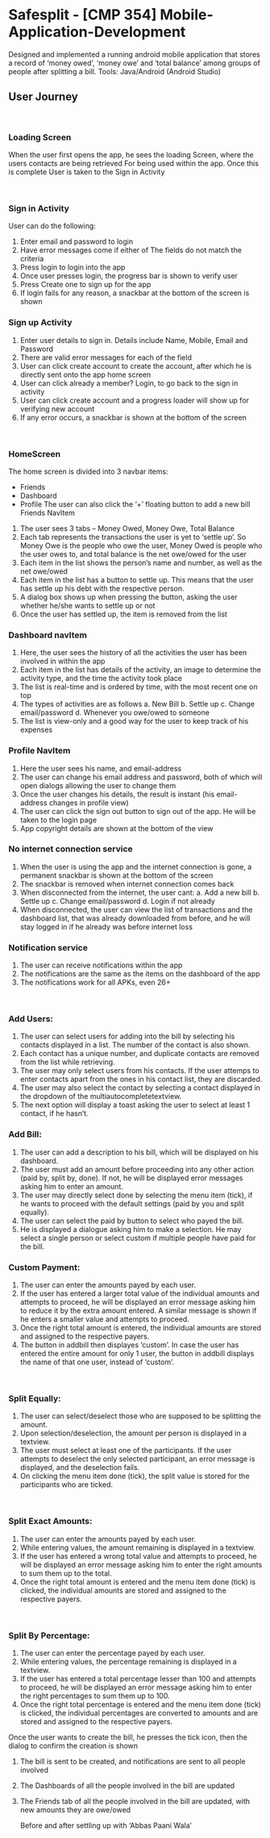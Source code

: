 # Safesplit - [CMP 354] Mobile-Application-Development
Designed and implemented a running android mobile application that stores a record of ‘money owed’, ‘money owe’ and ‘total balance’ among groups of people after splitting a bill. Tools: Java/Android (Android Studio)



## User Journey
 
### Loading Screen

When the user first opens the app, he sees the loading
Screen, where the users contacts are being retrieved
For being used within the app. Once this is complete
User is taken to the Sign in Activity

 
### Sign in Activity

User can do the following:
1.	Enter email and password to login
2.	Have error messages come if either of
The fields do not match the criteria
3.	Press login to login into the app
4.	Once user presses login, the progress bar is shown to verify user
5.	Press Create one to sign up for the app
6.	If login fails for any reason, a snackbar at the bottom of the screen is shown


 




### Sign up Activity
1.	Enter user details to sign in. Details include Name, Mobile, Email and Password
2.	There are valid error messages for each of the field
3.	User can click create account to create the account, after which he is directly sent onto the app home screen
4.	User can click already a member? Login, to go back to the sign in activity
5.	User can click create account and a progress loader will show up for verifying new account
6.	If any error occurs, a snackbar is shown at the bottom of the screen
 
  


 












 
### HomeScreen
The home screen is divided into 3 navbar items:
-	Friends
-	Dashboard
-	Profile
The user can also click the ‘+’ floating button to add a new bill
Friends NavItem
1.	The user sees 3 tabs – Money Owed, Money Owe, Total Balance
2.	Each tab represents the transactions the user is yet to ‘settle up’. So Money Owe is the people who owe the user, Money Owed is people who the user owes to, and total balance is the net owe/owed for the user
3.	Each item in the list shows the person’s name and number, as well as the net owe/owed
4.	Each item in the list has a button to settle up. This means that the user has settle up his debt with the respective person.
5.	A dialog box shows up when pressing the button, asking the user whether he/she wants to settle up or not
6.	Once the user has settled up, the item is removed from the list
  












### Dashboard navItem
1.	Here, the user sees the history of all the activities the user has been involved in within the app
2.	Each item in the list has details of the activity, an image to determine the activity type, and the time the activity took place
3.	The list is real-time and is ordered by time, with the most recent one on top
4.	The types of activities are as follows
a.	New Bill
b.	Settle up
c.	Change email/password
d.	Whenever you owe/owed to someone
5.	The list is view-only and a good way for the user to keep track of his expenses





















### Profile NavItem
1.	Here the user sees his name, and email-address
2.	The user can change his email address and password, both of which will open dialogs allowing the user to change them
3.	Once the user changes his details, the result is instant (his email-address changes in profile view)
4.	The user can click the sign out button to sign out of the app. He will be taken to the login page
5.	App copyright details are shown at the bottom of the view
 






### No internet connection service
1.	When the user is using the app and the internet connection is gone, a permanent snackbar is shown at the bottom of the screen
2.	The snackbar is removed when internet connection comes back
3.	When disconnected from the internet, the user cant:
a.	Add a new bill
b.	Settle up
c.	Change email/password
d.	Login if not already
4.	When disconnected, the user can view the list of transactions and the dashboard list, that was already downloaded from before, and he will stay logged in if he already was before internet loss
























### Notification service
1.	The user can receive notifications within the app
2.	The notifications are the same as the items on the dashboard of the app
3.	The notifications work for all APKs, even 26+

























 
### Add Users:

1.	The user can select users for adding into the bill by selecting his contacts displayed in a list. The number of the contact is also shown.
2.	Each contact has a unique number, and duplicate contacts are removed from the list while retrieving.
3.	The user may only select users from his contacts. If the user attemps to enter contacts apart from the ones in his contact list, they are discarded.
4.	The user may also select the contact by selecting a contact displayed in the dropdown of the multiautocompletetextview.  
5.	The next option will display a toast asking the user to select at least 1 contact, if he hasn’t.
 
 
### Add Bill:

1.	The user can add a description to his bill, which will be displayed on his dashboard.
2.	The user must add an amount before proceeding into any other action (paid by, split by, done). If not, he will be displayed error messages asking him to enter an amount.
3.	The user may directly select done by selecting the menu item (tick), if he wants to proceed with the default settings (paid by you and split equally).
4.	The user can select the paid by button to select who payed the bill.
5.	He is displayed a dialogue asking him to make a selection. He may select a single person or select custom if multiple people have paid for the bill.
 
### Custom Payment:

1.	The user can enter the amounts payed by each user.
2.	If the user has entered a larger total value of the individual amounts and attempts to proceed, he will be displayed an error message asking him to reduce it by the extra amount entered. A similar message is shown if he enters a smaller value and attempts to proceed.
3.	Once the right total amount is entered, the individual amounts are stored and assigned to the respective payers.
4.	The button in addbill then displayes ‘custom’. In case the user has entered the entire amount for only 1 user, the button in addbill displays the name of that one user, instead of ‘custom’.






 

### Split Equally:

1.	The user can select/deselect those who are supposed to be splitting the amount.
2.	Upon selection/deselection, the amount per person is displayed in a textview.
3.	The user must select at least one of the participants. If the user attempts to deselect the only selected participant, an error message is displayed, and the deselection fails.
4.	On clicking the menu item done (tick), the split value is stored for the participants who are ticked.









 

### Split Exact Amounts:

1.	The user can enter the amounts payed by each user.
2.	While entering values, the amount remaining is displayed in a textview.
3.	If the user has entered a wrong total value and attempts to proceed, he will be displayed an error message asking him to enter the right amounts to sum them up to the total.
4.	Once the right total amount is entered and the menu item done (tick) is clicked, the individual amounts are stored and assigned to the respective payers.






  

### Split By Percentage:

1.	The user can enter the percentage payed by each user.
2.	While entering values, the percentage remaining is displayed in a textview.
3.	If the user has entered a total percentage lesser than 100 and attempts to proceed, he will be displayed an error message asking him to enter the right percentages to sum them up to 100.
4.	Once the right total percentage is entered and the menu item done (tick) is clicked, the individual percentages are converted to amounts and are stored and assigned to the respective payers.


































Once the user wants to create the bill, he presses the tick icon, then the dialog to confirm the creation is shown
1.	The bill is sent to be created, and notifications are sent to all people involved
2.	The Dashboards of all the people involved in the bill are updated
3.	The Friends tab of all the people involved in the bill are updated, with new amounts they are owe/owed

















  
	Before and after settling up with ‘Abbas Paani Wala’
